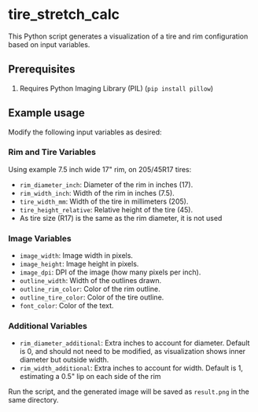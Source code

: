 # tire_stretch_calc

This Python script generates a visualization of a tire and rim configuration based on input variables.

## Prerequisites

1. Requires Python Imaging Library (PIL) (`pip install pillow`)

## Example usage

Modify the following input variables as desired:

### Rim and Tire Variables
Using example 7.5 inch wide 17" rim, on 205/45R17 tires:
- `rim_diameter_inch`: Diameter of the rim in inches (17).
- `rim_width_inch`: Width of the rim in inches (7.5).
- `tire_width_mm`: Width of the tire in millimeters (205).
- `tire_height_relative`: Relative height of the tire (45).
- As tire size (R17) is the same as the rim diameter, it is not used

### Image Variables

- `image_width`: Image width in pixels.
- `image_height`: Image height in pixels.
- `image_dpi`: DPI of the image (how many pixels per inch).
- `outline_width`: Width of the outlines drawn.
- `outline_rim_color`: Color of the rim outline.
- `outline_tire_color`: Color of the tire outline.
- `font_color`: Color of the text.

### Additional Variables
- `rim_diameter_additional`: Extra inches to account for diameter. Default is 0,
and should not need to be modified, as visualization shows inner diameter but outside width.
- `rim_width_additional`: Extra inches to account for width. Default is 1, estimating a 0.5" lip on each side of the rim


Run the script, and the generated image will be saved as `result.png` in the same directory.
